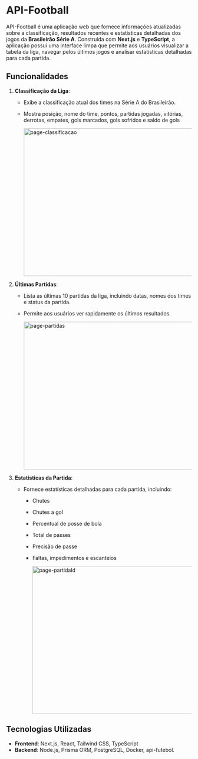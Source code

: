# API-Football

API-Football é uma aplicação web que fornece informações atualizadas sobre a classificação, resultados recentes e estatísticas detalhadas dos jogos da **Brasileirão Série A**. Construída com **Next.js** e **TypeScript**, a aplicação possui uma interface limpa que permite aos usuários visualizar a tabela da liga, navegar pelos últimos jogos e analisar estatísticas detalhadas para cada partida.

## Funcionalidades

1. **Classificação da Liga**:
   - Exibe a classificação atual dos times na Série A do Brasileirão.
   - Mostra posição, nome do time, pontos, partidas jogadas, vitórias, derrotas, empates, gols marcados, gols sofridos e saldo de gols
  
     <img src="https://github.com/user-attachments/assets/9b126d5d-25d4-4c2b-bc6b-4f2fc5807ea8" alt="page-classificacao" width="500" height="400">


2. **Últimas Partidas**:
   - Lista as últimas 10 partidas da liga, incluindo datas, nomes dos times e status da partida.
   - Permite aos usuários ver rapidamente os últimos resultados.

     <img src="https://github.com/user-attachments/assets/0a7acb0e-1123-49ba-a920-ffae5820319a" alt="page-partidas" width="500" height="400">


3. **Estatísticas da Partida**:
   - Fornece estatísticas detalhadas para cada partida, incluindo:
     - Chutes
     - Chutes a gol
     - Percentual de posse de bola
     - Total de passes
     - Precisão de passe
     - Faltas, impedimentos e escanteios
    
       <img src="https://github.com/user-attachments/assets/db516e8c-cd1e-43f3-9b0b-a214d5ddf7c0" alt="page-partidaId" width="500" height="400">


## Tecnologias Utilizadas

- **Frontend**: Next.js, React, Tailwind CSS, TypeScript
- **Backend**: Node.js, Prisma ORM, PostgreSQL, Docker, api-futebol.
